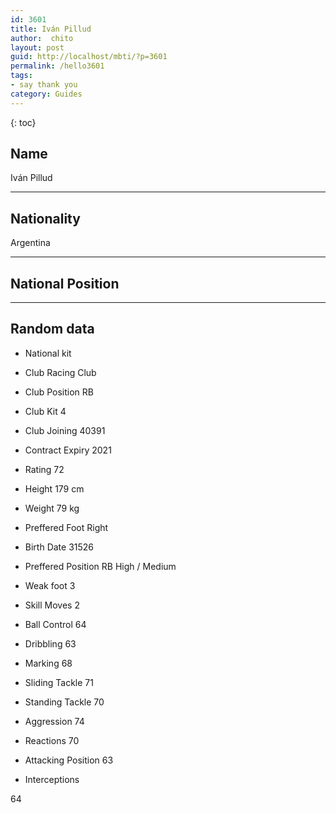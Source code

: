 ```yaml
---
id: 3601
title: Iván Pillud
author:  chito 
layout: post
guid: http://localhost/mbti/?p=3601
permalink: /hello3601
tags:
- say thank you
category: Guides
---
```



{: toc}


## Name  
Iván Pillud 

* * *

## Nationality  
Argentina 

* * *

## National Position 

* * *

## Random data 

  * National kit 
  * Club 
Racing Club 

  * Club Position 
RB 

  * Club Kit 
4 

  * Club Joining 
40391 

  * Contract Expiry 
2021 

  * Rating 
72 

  * Height 
179 cm 

  * Weight 
79 kg 

  * Preffered Foot 
Right 

  * Birth Date 
31526 

  * Preffered Position 
RB High / Medium 

  * Weak foot 
3 

  * Skill Moves 
2 

  * Ball Control 
64 

  * Dribbling 
63 

  * Marking 
68 

  * Sliding Tackle 
71 

  * Standing Tackle 
70 

  * Aggression 
74 

  * Reactions 
70 

  * Attacking Position 
63 

  * Interceptions 

64</ul>